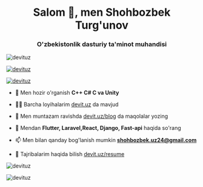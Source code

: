 <h1 align="center">Salom 👋, men Shohbozbek Turg'unov</h1>
<h3 align="center">O'zbekistonlik dasturiy ta'minot muhandisi</h3>

<p align="left"> <img src="https://komarev.com/ghpvc/?username=devituz&label=Profile%20views&color=0e75b6&style=flat" alt="devituz" /> </p>

<p align="left"> <a href=" https://github.com/ryo-ma/github-profile-trophy"><img src="https://github-profile-trophy.vercel.app/?username=devituz" alt="devituz" /></a> </p>

<p align="left"> <a href=" https://twitter.com/devituz" target="blank"><img src="https://img.shields.io/twitter/follow/devituz?logo=twitter&style=for-the-badge" alt="devituz" /></a> </p>

- 🌱 Men hozir o'rganish **C++ C# C va Unity**

- 👨‍💻 Barcha loyihalarim [devit.uz](devit.uz) da mavjud

- 📝 Men muntazam ravishda [devit.uz/blog](devit.uz/blog) da maqolalar yozing

- 💬 Mendan **Flutter, Laravel,React, Django, Fast-api** haqida so'rang

- 📫 Men bilan qanday bog'lanish mumkin **shohbozbek.uz24@gmail.com**

- 📄 Tajribalarim haqida bilish [devit.uz/resume](devit.uz/resume)


<p> <img align="center" src="https://github-readme-stats.vercel.app/api?username=devituz&show_icons=true&locale=en" alt="devituz" /></p>

<p><img align="markaz" src="https://github-readme-streak-stats.herokuapp.com/?user=devituz&" alt="devituz" /></p>
